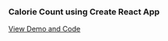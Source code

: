 ### Calorie Count using Create React App

[View Demo and Code](https://codesandbox.io/s/github/seebham/Devsnest_Frontend_Projects/tree/master/Day_021)
